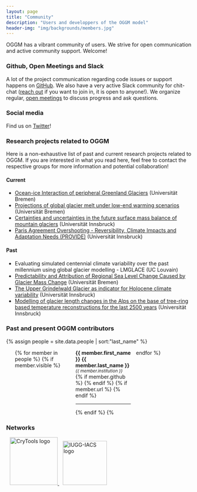 ```yaml
---
layout: page
title: "Community"
description: "Users and developpers of the OGGM model"
header-img: "img/backgrounds/members.jpg"
---
```


OGGM has a vibrant community of users. We strive for open communication and active community support. Welcome!

### Github, Open Meetings and Slack

A lot of the project communication regarding code issues or support happens on [GitHub](https://github.com/OGGM/oggm). We also have a very active Slack community for chit-chat ([reach out](mailto:info@oggm.org)
if you want to join in, it is open to anyone!). We organize regular, [open meetings]({{site.baseurl}}/meetings) to discuss progress and ask questions.

### Social media

Find us on [Twitter](https://twitter.com/OGGM_org)!


### Research projects related to OGGM

Here is a non-exhaustive list of past and current research projects related to OGGM. If you are interested in what you read here, feel free to contact the respective groups for more information and potential collaboration!

#### Current

- [Ocean-ice Interaction of peripheral Greenland Glaciers](ttp://marzeion.info/content/ocean-ice-interaction-peripheral-greenland-glaciers) (Universität Bremen)
- [Projections of global glacier melt under low-end warming scenarios](http://marzeion.info/content/projections-global-glacier-melt-under-low-end-warming-scenarios) (Universität Bremen)
- [Certainties and uncertainties in the future surface mass balance of mountain glaciers](https://www.uibk.ac.at/acinn/research/ice-and-climate/projects/uncertainties-glacier-smb.html.en) (Universität Innsbruck)
- [Paris Agreement Overshooting - Reversibility, Climate Impacts and Adaptation Needs (PROVIDE)](https://www.uibk.ac.at/acinn/research/ice-and-climate/projects/provide.html.en) (Universität Innsbruck)

#### Past

- Evaluating simulated centennial climate variability over the past millennium using global glacier modelling - LMGLACE (UC Louvain)
- [Predictability and Attribution of Regional Sea Level Change Caused by Glacier Mass Change](http://marzeion.info/content/predictability-and-attribution-regional-sea-level-change-caused-glacier-mass-change) (Universität Bremen)
- [The Upper Grindelwald Glacier as indicator for Holocene climate variability](http://acinn.uibk.ac.at/research/ice-and-climate/projects/grindelwald) (Universität Innsbruck)
- [Modelling of glacier length changes in the Alps on the base of tree-ring based temperature reconstructions for the last 2500 years](http://acinn.uibk.ac.at/research/ice-and-climate/projects/glacier-length) (Universität Innsbruck)

### Past and present OGGM contributors

{% assign people = site.data.people | sort:"last_name" %}

<ul style="columns: 3; -webkit-columns: 3; -moz-columns: 3; list-style-type: none;">
{% for member in people %}
{% if member.visible %}
  <li style="display: inline-block;">
	<strong>{{ member.first_name }} {{ member.last_name }} </strong>
	<br>
	<small><i>{{ member.institution }}</i></small>
	<br>
	{% if member.github %}
	<small>
	<a href="https://github.com/{{ member.github }}" title="Github" target="_blank"><span class="fa-stack fa-lg"> <i class="fa fa-github fa-stack-1x"></i> </span></a>
  </small>
	{% endif %}
	{% if member.url %}
	<small>
	<a href="{{ member.url }}" title="Google Plus" target="_blank"><span class="fa-stack fa-lg"><i class="fa fa-external-link fa-stack-1x"></i></span></a>
  </small>
	{% endif %}
  <hr>
	</li>
{% endif %}
{% endfor %}
</ul>

### Networks

 <a href="https://cryo-tools.org/">
 <img src="https://cryo-tools.org/wp-content/uploads/2017/10/cryo-tools-logo-200px.png" alt="CryTools logo" height="130px" style="margin-left:10px">
</a>

 <a href="https://cryosphericsciences.org/">
 <img src="http://www.iugg.org/images/logos/IACS_logo_new2.png" alt="IUGG-IACS logo"  height="120px" style="margin-left:10px">
</a>